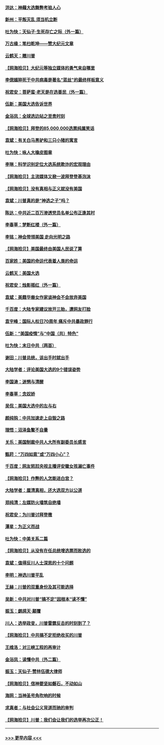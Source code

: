 #### [洪达：神藉大选舞弊考验人心](../pages/nsc993/n12631962.md?t=12192202) 
#### [新州：平叛灭乱  须当机立断](../pages/nsc993/n12631946.md?t=12192202) 
#### [吐为快：天仙子‧生死存亡之际（外一篇）](../pages/nsc993/n12631927.md?t=12192202) 
#### [万古缘：笔扫乾坤——赞大纪元文章](../pages/nsc993/n12631922.md?t=12192202) 
#### [云鹤天：赠川普](../pages/nsc993/n12631823.md?t=12192202) 
#### [【网海拾贝】大纪元等独立媒体的勇气来自哪里](../pages/nsc993/n12629961.md?t=12192202) 
#### [李偲嫣猝死于中共病毒是著名“蓝丝”的最终样板意义](../pages/nsc993/n12628812.md?t=12192202) 
#### [祝君安：菩萨蛮·老天是在选善民（外一篇）](../pages/nsc993/n12628793.md?t=12192202) 
#### [伍新：美国大选告诉世界](../pages/nsc993/n12628768.md?t=12192202) 
#### [金浴凤：全球选边站之至贵时刻](../pages/nsc993/n12627318.md?t=12192202) 
#### [【网海拾贝】拜登的85,000,000选票纯属笑话](../pages/nsc993/n12626569.md?t=12192202) 
#### [袁斌：有关白马黑驴和三只小猪的寓言](../pages/nsc993/n12626198.md?t=12192202) 
#### [吐为快：咏人大橡皮图章](../pages/nsc993/n12624470.md?t=12192202) 
#### [李琳：科学识别定位大选系统欺诈的宏观理由](../pages/nsc993/n12624340.md?t=12192202) 
#### [【网海拾贝】主流媒体又掀一波拜登登基泡沫](../pages/nsc993/n12624000.md?t=12192202) 
#### [【网海拾贝】没有真相与正义就没有美国](../pages/nsc993/n12621885.md?t=12192202) 
#### [袁斌：川普真的是“神选之子”吗？](../pages/nsc993/n12621749.md?t=12192202) 
#### [陈达：中共近二百万渗透党员名单公布正逢其时](../pages/nsc993/n12620870.md?t=12192202) 
#### [李春草：梦断红楼（外一篇）](../pages/nsc993/n12619122.md?t=12192202) 
#### [李铭：神会带领美国 走向光明之路](../pages/nsc993/n12618584.md?t=12192202) 
#### [【网海拾贝】美国最终由美国人民说了算](../pages/nsc993/n12617255.md?t=12192202) 
#### [百家姓：美国的命运代表着人类的命运](../pages/nsc993/n12615838.md?t=12192202) 
#### [云鹤天：美国大选](../pages/nsc993/n12615994.md?t=12192202) 
#### [祝君安：烛影摇红（外一篇）](../pages/nsc993/n12615975.md?t=12192202) 
#### [袁斌：美籍华裔女作家谈神会不会放弃美国](../pages/nsc993/n12615263.md?t=12192202) 
#### [千百度：大陆专家建议放开三胎，遭网友打脸](../pages/nsc993/n12614456.md?t=12192202) 
#### [袁宇峰：国际人权日70周年 痛斥中共暴政罪行](../pages/nsc993/n12611965.md?t=12192202) 
#### [伍新：“美国疫情”与“中国（共）特色”](../pages/nsc993/n12611463.md?t=12192202) 
#### [吐为快：末日中共（两首）](../pages/nsc993/n12611461.md?t=12192202) 
#### [谢田：川普总统，该出手时就出手](../pages/nsc993/n12610905.md?t=12192202) 
#### [大陆学者：评论美国大选的9个错误姿势](../pages/nsc993/n12609586.md?t=12192202) 
#### [李国涛：迷惘与清醒](../pages/nsc993/n12607532.md?t=12192202) 
#### [李春草：念奴娇](../pages/nsc993/n12607083.md?t=12192202) 
#### [吴侃：美国大选中的左与右](../pages/nsc993/n12607054.md?t=12192202) 
#### [颜纯钩：中共加速走上自毁之路](../pages/nsc993/n12606473.md?t=12192202) 
#### [理悟：沼泽鱼鳖不自量](../pages/nsc993/n12606454.md?t=12192202) 
#### [关乐：美国制裁中共人大所有副委员长感言](../pages/nsc993/n12606442.md?t=12192202) 
#### [甄莳：“万四如意”或“万四小心”？](../pages/nsc993/n12606091.md?t=12192202) 
#### [千百度：网友怒怼央视主播评安徽女孩溺亡事件](../pages/nsc993/n12605370.md?t=12192202) 
#### [【网海拾贝】作弊的人怎能进白宫？](../pages/nsc993/n12603546.md?t=12192202) 
#### [大陆学者：厘清真相，还大选双方以公道](../pages/nsc993/n12603475.md?t=12192202) 
#### [郑纯清：左媒防火墙筑自绝墙](../pages/nsc993/n12602226.md?t=12192202) 
#### [祝君安：为川普讨拜登檄](../pages/nsc993/n12602199.md?t=12192202) 
#### [潭星：为正义而战](../pages/nsc993/n12600926.md?t=12192202) 
#### [吐为快：中美关系二篇](../pages/nsc993/n12600908.md?t=12192202) 
#### [【网海拾贝】从没有在任总统增选票而败选的](../pages/nsc993/n12600435.md?t=12192202) 
#### [袁斌：值得反川人士深思的十个问题](../pages/nsc993/n12600332.md?t=12192202) 
#### [李明：神选川普平乱](../pages/nsc993/n12599751.md?t=12192202) 
#### [王赫：川普的双重身份及其可能选择](../pages/nsc993/n12599723.md?t=12192202) 
#### [吴新：中共对川普“搞不定”因根本“读不懂”](../pages/nsc993/n12599502.md?t=12192202) 
#### [振玉：鹧鸪天‧颠覆](../pages/nsc993/n12599494.md?t=12192202) 
#### [川人：选举政变，川普雷霆反击的时刻到了？](../pages/nsc993/n12599291.md?t=12192202) 
#### [【网海拾贝】中共搞不定拒绝收买的川普](../pages/nsc993/n12598955.md?t=12192202) 
#### [王维洛：对三峡工程的再审计](../pages/nsc993/n12598436.md?t=12192202) 
#### [金浴凤：读懂中共（外二篇）](../pages/nsc993/n12597943.md?t=12192202) 
#### [振玉：天仙子‧赞林伍德大律师](../pages/nsc993/n12597929.md?t=12192202) 
#### [【网海拾贝】信神要坚如磐石，不动如山](../pages/nsc993/n12597901.md?t=12192202) 
#### [海网：当神圣号角吹响的时候](../pages/nsc993/n12595891.md?t=12192202) 
#### [求真者：与社会公义背道而驰的审判](../pages/nsc993/n12595868.md?t=12192202) 
#### [【网海拾贝】川普：我们会让我们的选举再次公正！](../pages/nsc993/n12594930.md?t=12192202) 

----
#### [ >>> 更早内容 <<< ](../indexes/nsc993-earlier.md)
